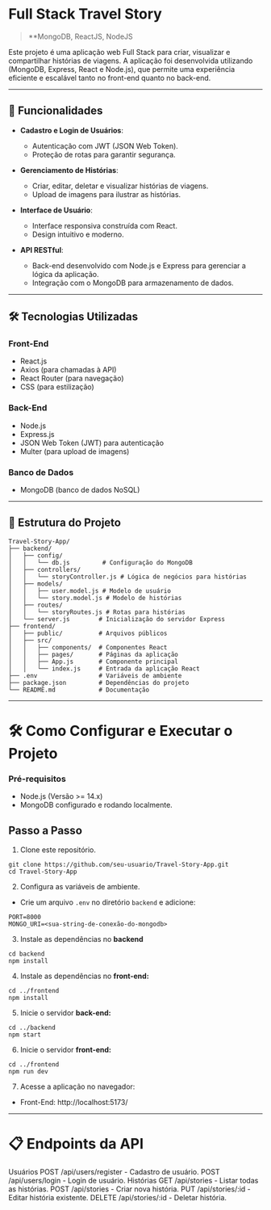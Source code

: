 # Full Stack Travel Story
> **MongoDB, ReactJS, NodeJS

Este projeto é uma aplicação web Full Stack para criar, visualizar e compartilhar histórias de viagens. A aplicação foi desenvolvida utilizando (MongoDB, Express, React e Node.js), que permite uma experiência eficiente e escalável tanto no front-end quanto no back-end.

---

## 🚀 **Funcionalidades**

- **Cadastro e Login de Usuários**:
  - Autenticação com JWT (JSON Web Token).
  - Proteção de rotas para garantir segurança.

- **Gerenciamento de Histórias**:
  - Criar, editar, deletar e visualizar histórias de viagens.
  - Upload de imagens para ilustrar as histórias.

- **Interface de Usuário**:
  - Interface responsiva construída com React.
  - Design intuitivo e moderno.

- **API RESTful**:
  - Back-end desenvolvido com Node.js e Express para gerenciar a lógica da aplicação.
  - Integração com o MongoDB para armazenamento de dados.

---

## 🛠️ **Tecnologias Utilizadas**

### **Front-End**
- React.js
- Axios (para chamadas à API)
- React Router (para navegação)
- CSS (para estilização)

### **Back-End**
- Node.js
- Express.js
- JSON Web Token (JWT) para autenticação
- Multer (para upload de imagens)

### **Banco de Dados**
- MongoDB (banco de dados NoSQL)

---

## 📂 **Estrutura do Projeto**

```plaintext
Travel-Story-App/
├── backend/
│   ├── config/
│   │   └── db.js         # Configuração do MongoDB
│   ├── controllers/
│   │   └── storyController.js # Lógica de negócios para histórias
│   ├── models/
│   │   ├── user.model.js # Modelo de usuário
│   │   └── story.model.js # Modelo de histórias
│   ├── routes/
│   │   └── storyRoutes.js # Rotas para histórias
│   └── server.js        # Inicialização do servidor Express
├── frontend/
│   ├── public/          # Arquivos públicos
│   ├── src/
│   │   ├── components/  # Componentes React
│   │   ├── pages/       # Páginas da aplicação
│   │   ├── App.js       # Componente principal
│   │   └── index.js     # Entrada da aplicação React
├── .env                 # Variáveis de ambiente
├── package.json         # Dependências do projeto
└── README.md            # Documentação
```

--- 

# **🛠️ Como Configurar e Executar o Projeto** 

### Pré-requisitos

* Node.js (Versão >= 14.x)
* MongoDB configurado e rodando localmente.

## Passo a Passo

1. Clone este repositório.
```
git clone https://github.com/seu-usuario/Travel-Story-App.git
cd Travel-Story-App
```

2. Configura as variáveis de ambiente.
* Crie um arquivo `.env` no diretório `backend` e adicione:
```
PORT=8000
MONGO_URI=<sua-string-de-conexão-do-mongodb>
```

3. Instale as dependências no <b>backend</b> 

```
cd backend
npm install
```

4. Instale as dependências no <b>front-end:</b>

```
cd ../frontend
npm install

```

5. Inicie o servidor <b>back-end:</b>

```
cd ../backend
npm start
```

6. Inicie o servidor <b>front-end:</b>

```
cd ../frontend
npm run dev
```

7. Acesse a aplicação no navegador:
* Front-End: http://localhost:5173/

--- 

# **📋 Endpoints da API**
Usuários
POST /api/users/register - Cadastro de usuário.
POST /api/users/login - Login de usuário.
Histórias
GET /api/stories - Listar todas as histórias.
POST /api/stories - Criar nova história.
PUT /api/stories/:id - Editar história existente.
DELETE /api/stories/:id - Deletar história.